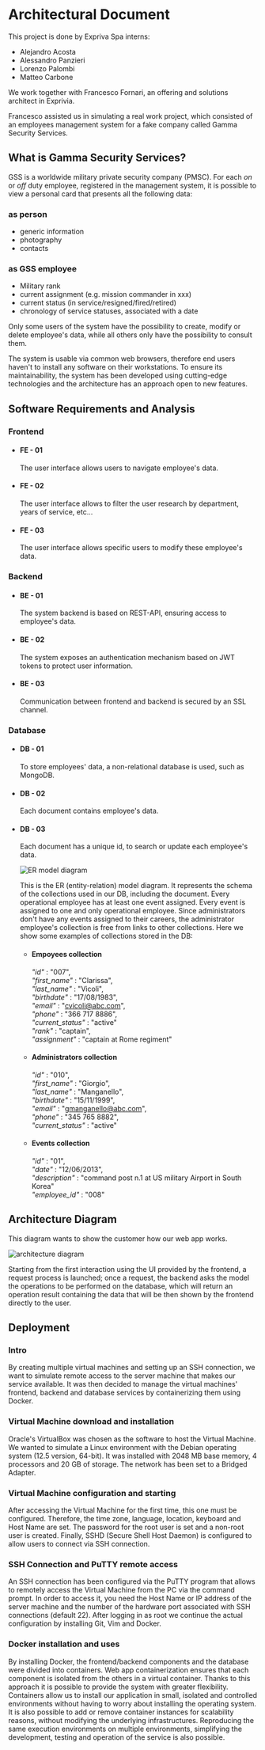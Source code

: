 # Architectural Document

This project is done by Expriva Spa interns:

- Alejandro Acosta
- Alessandro Panzieri
- Lorenzo Palombi
- Matteo Carbone

We work together with Francesco Fornari, an offering and solutions architect in Exprivia.

Francesco assisted us in simulating a real work project, which consisted of an employees management system for a fake company called Gamma Security Services.

## What is Gamma Security Services?

GSS is a worldwide military private security company (PMSC). For each *on* or *off* duty employee, registered in the management system, it is possible to view a personal card that presents all the following data:

### as person

- generic information
- photography
- contacts

### as GSS employee

- Military rank
- current assignment (e.g. mission commander in xxx)
- current status (in service/resigned/fired/retired)
- chronology of service statuses, associated with a date

Only some users of the system have the possibility to create, modify or delete employee's data, while all others only have the possibility to consult them.

The system is usable via common web browsers, therefore end users haven't to install any software on their workstations. To ensure its maintainability, the system has been developed using cutting-edge technologies and the architecture has an approach open to new features.

## Software Requirements and Analysis

### Frontend

- #### **FE - 01**

  The user interface allows users to navigate employee's data.

- #### **FE - 02**

  The user interface allows to filter the user research by department, years of service, etc...

- #### **FE - 03**

  The user interface allows specific users to modify these employee's data.

### Backend

- #### **BE - 01**

  The system backend is based on REST-API, ensuring access to employee's data.

- #### **BE - 02**

  The system exposes an authentication mechanism based on JWT tokens to protect user information.

- #### **BE - 03**

  Communication between frontend and backend is secured by an SSL channel.

### Database

- #### **DB - 01**

  To store employees' data, a non-relational database is used, such as MongoDB.

- #### **DB - 02**

  Each document contains employee's data.

- #### **DB - 03**

  Each document has a unique id, to search or update each employee's data.

  ![ER model diagram](documentation/ER_model_diagram/ER_model.png)

  This is the ER (entity-relation) model diagram. It represents the schema of the collections used in our DB, including the document. Every operational employee has at least one event assigned. Every event is assigned to one and only operational employee. Since administrators don't have any events assigned to their careers, the administrator employee's collection is free from links to other collections. Here we show some examples of collections stored in the DB:

  - #### **Empoyees collection**

    *"id"* : "007",\
    *"first_name"* : "Clarissa",\
    *"last_name"* : "Vicoli",\
    *"birthdate"* : "17/08/1983",\
    *"email"* : "<cvicoli@abc.com>",\
    *"phone"* : "366 717 8886",\
    *"current_status"* : "active"\
    *"rank"* : "captain",\
    *"assignment"* : "captain at Rome regiment"

  - #### **Administrators collection**

    *"id"* : "010",\
    *"first_name"* : "Giorgio",\
    *"last_name"* : "Manganello",\
    *"birthdate"* : "15/11/1999",\
    *"email"* : "<gmanganello@abc.com>",\
    *"phone"* : "345 765 8882",\
    *"current_status"* : "active"

  - #### **Events collection**

    *"id"* : "01",\
    *"date"* : "12/06/2013",\
    *"description"* : "command post n.1 at US military Airport in South Korea"\
    *"employee_id"* : "008"

## Architecture Diagram

This diagram wants to show the customer how our web app works.

![architecture diagram](documentation/architecture_diagram/architecture.png)

Starting from the first interaction using the UI provided by the frontend, a request process is launched; once a request, the backend asks the model the operations to be performed on the database, which will return an operation result containing the data that will be then shown by the frontend directly to the user.

## Deployment

### Intro

By creating multiple virtual machines and setting up an SSH connection, we want to simulate remote access to the server machine that makes our service available. It was then decided to manage the virtual machines' frontend, backend and database services by containerizing them using Docker.

### Virtual Machine download and installation

Oracle's VirtualBox was chosen as the software to host the Virtual Machine. We wanted to simulate a Linux environment with the Debian operating system (12.5 version, 64-bit). It was installed with 2048 MB base memory, 4 processors and 20 GB of storage. The network has been set to a Bridged Adapter.

### Virtual Machine configuration and starting

After accessing the Virtual Machine for the first time, this one must be configured. Therefore, the time zone, language, location, keyboard and Host Name are set. The password for the root user is set and a non-root user is created. Finally, SSHD (Secure Shell Host Daemon) is configured to allow users to connect via SSH connection.

### SSH Connection and PuTTY remote access

An SSH connection has been configured via the PuTTY program that allows to remotely access the Virtual Machine from the PC via the command prompt. In order to access it, you need the Host Name or IP address of the server machine and the number of the hardware port associated with SSH connections (default 22). After logging in as root we continue the actual configuration by installing Git, Vim and Docker.

### Docker installation and uses

By installing Docker, the frontend/backend components and the database were divided into containers. Web app containerization ensures that each component is isolated from the others in a virtual container. Thanks to this approach it is possible to provide the system with greater flexibility. Containers allow us to install our application in small, isolated and controlled environments without having to worry about installing the operating system. It is also possible to add or remove container instances for scalability reasons, without modifying the underlying infrastructures. Reproducing the same execution environments on multiple environments, simplifying the development, testing and operation of the service is also possible.
